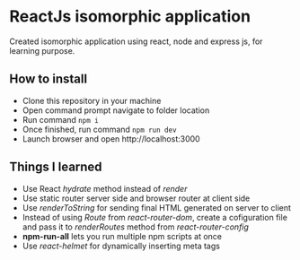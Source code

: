 # ReactJs isomorphic application
Created isomorphic application using react, node and express js, for learning purpose.

## How to install
* Clone this repository in your machine
* Open command prompt navigate to folder location
* Run command `npm i`
* Once finished, run command `npm run dev`
* Launch browser and open http://localhost:3000

## Things I learned
* Use React *hydrate* method instead of *render*
* Use static router server side and browser router at client side
* Use *renderToString* for sending final HTML generated on server to client
* Instead of using *Route* from *react-router-dom*, create a cofiguration file and pass it to *renderRoutes* method from *react-router-config*
* **npm-run-all** lets you run multiple npm scripts at once
* Use *react-helmet* for dynamically inserting meta tags